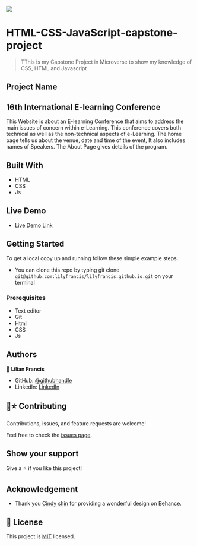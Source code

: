 ![](https://img.shields.io/badge/Microverse-blueviolet)

# HTML-CSS-JavaScript-capstone-project

>TThis is my Capstone Project in Microverse to show my knowledge of CSS, HTML and Javascript

## Project Name
## 16th International E-learning Conference
This Website is about an E-learning Conference that aims to address the main issues of concern within e-Learning. This conference covers both technical as well as the non-technical aspects of e-Learning.
The home page tells us about the venue, date and time of the event, It also includes names
 of Speakers. The About Page gives details of the program. 

## Built With

- HTML
- CSS
- Js

## Live Demo
- [Live Demo Link]( http://www.lilianfrancis.com/)

## Getting Started
To get a local copy up and running follow these simple example steps.

- You can clone this repo by typing git clone `git@github.com:lilyfrancis/lilyfrancis.github.io.git` on your terminal


### Prerequisites
- Text editor
- Git
- Html
- CSS
- Js

## Authors
👤 **Lilian Francis**
- GitHub: [@githubhandle](https://github.com/lilyfrancis)
- LinkedIn: [LinkedIn](https://www.linkedin.com/in/lilianfrancis/)


## 🤝⭐️ Contributing

Contributions, issues, and feature requests are welcome!

Feel free to check the [issues page](https://github.com/lilyfrancis/lilyfrancis.github.io/issues).

## Show your support

Give a ⭐️ if you like this project!

## Acknowledgement
- Thank you [Cindy shin](https://www.behance.net/adagio07) for providing a wonderful design on Behance.
## 📝 License

This project is [MIT](./MIT.md) licensed.